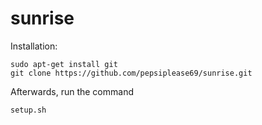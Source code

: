 # sunrise


Installation: 

```
sudo apt-get install git
git clone https://github.com/pepsiplease69/sunrise.git
```
Afterwards, run the command

```
setup.sh
```
